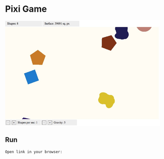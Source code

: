 # Pixi Game

![Screenshot of game](https://github.com/evgeniysss/PIXI_game/blob/master/img/screenshot.jpeg)

## Run

```
Open link in your browser:

```
